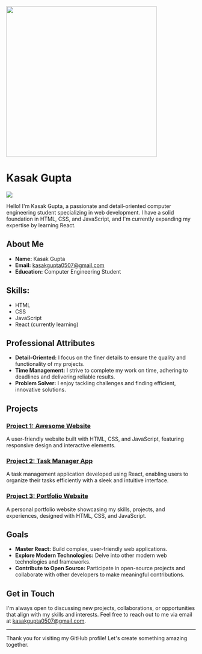 <img src="https://github.com/Anmol-Baranwal/Cool-GIFs-For-GitHub/assets/74038190/f5d2d866-d25c-4873-8d82-425d2c62fc2e" width="400">

# Kasak Gupta

![](https://komarev.com/ghpvc/?username=kasakgupta&abbreviated=true)

Hello! I'm Kasak Gupta, a passionate and detail-oriented computer engineering student specializing in web development. I have a solid foundation in HTML, CSS, and JavaScript, and I'm currently expanding my expertise by learning React.

## About Me

- **Name:** Kasak Gupta
- **Email:** [kasakgupta0507@gmail.com](mailto:kasakgupta0507@gmail.com)
- **Education:** Computer Engineering Student

 ## Skills:
 - HTML
 - CSS
 - JavaScript
 - React (currently learning)

## Professional Attributes

- **Detail-Oriented:** I focus on the finer details to ensure the quality and functionality of my projects.
- **Time Management:** I strive to complete my work on time, adhering to deadlines and delivering reliable results.
- **Problem Solver:** I enjoy tackling challenges and finding efficient, innovative solutions.

## Projects

### [Project 1: Awesome Website](link-to-project)
A user-friendly website built with HTML, CSS, and JavaScript, featuring responsive design and interactive elements.

### [Project 2: Task Manager App](link-to-project)
A task management application developed using React, enabling users to organize their tasks efficiently with a sleek and intuitive interface.

### [Project 3: Portfolio Website](link-to-project)
A personal portfolio website showcasing my skills, projects, and experiences, designed with HTML, CSS, and JavaScript.

## Goals

- **Master React:** Build complex, user-friendly web applications.
- **Explore Modern Technologies:** Delve into other modern web technologies and frameworks.
- **Contribute to Open Source:** Participate in open-source projects and collaborate with other developers to make meaningful contributions.

## Get in Touch

I'm always open to discussing new projects, collaborations, or opportunities that align with my skills and interests. Feel free to reach out to me via email at [kasakgupta0507@gmail.com](mailto:kasakgupta0507@gmail.com).

---

Thank you for visiting my GitHub profile! Let's create something amazing together.
